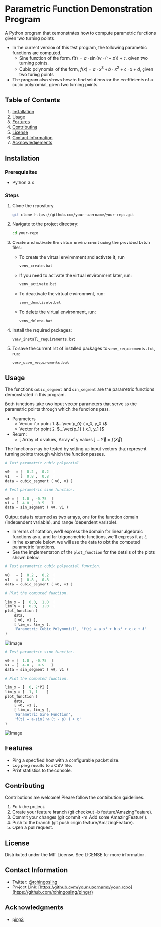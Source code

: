 # Parametric Function Demonstration Program

A Python program that demonstrates how to compute parametric functions given two turning points.
- In the current version of this test program, the following parametric functions are computed.
  -  Sine function of the form, $f(t) = a \cdot \sin(w \cdot (t - p)) + c$, given two turning points. 
  -  Cubic polynomial of the form, $f(x) = a \cdot x^3 + b \cdot x^2 + c \cdot x + d$, given two turing points.
- The program also shows how to find solutions for the coefficients of a cubic polynomial, given two turning points.

## Table of Contents
1. [Installation](#installation)
2. [Usage](#usage)
3. [Features](#features)
4. [Contributing](#contributing)
5. [License](#license)
6. [Contact Information](#contact-information)
7. [Acknowledgements](#acknowledgements)

## Installation

### Prerequisites

- Python 3.x

### Steps

1. Clone the repository:
    ```sh
    git clone https://github.com/your-username/your-repo.git
    ```

2. Navigate to the project directory:
    ```sh
    cd your-repo
    ```

3. Create and activate the virtual environment using the provided batch files:
    - To create the virtual environment and activate it, run:
      ```sh
      venv_create.bat
      ```
    - If you need to activate the virtual environment later, run:
      ```sh
      venv_activate.bat
      ```
    - To deactivate the virtual environment, run:
      ```sh
      venv_deactivate.bat
      ```
    - To delete the virtual environment, run:
      ```sh
      venv_delete.bat
      ```

4. Install the required packages:
    ```sh
    venv_install_requirements.bat
    ```

5. To save the current list of installed packages to `venv_requirements.txt`, run:
    ```sh
    venv_save_requirements.bat
    ```

## Usage

The functions `cubic_segment` and `sin_segment` are the parametric functions demonstrated in this program.

Both functions take two input vector parameters that serve as the parametric points through which the functions pass. 
- Parameters:
  - Vector for point 1. $...\vec{p_0} ( x_0, y_0 )$
  - Vector for point 2. $...\vec{p_1} ( x_1, y_1 )$
- Return:
  - [ Array of x values, Array of y values ] $...\vec{Y} = f ( \vec{X} )$ 

The functions may be tested by setting up input vectors that represent turning points through which the function passes. 

```python
# Test parametric cubic polynomial 

v0   = [  0.2 ,  0.2  ]
v1   = [  0.8 ,  0.8  ]
data = cubic_segment ( v0, v1 )
```

```python
# Test parametric sine function.

v0 = [  1.0 , -0.75  ]
v1 = [  4.0 ,  0.5   ]
data = sin_segment ( v0, v1 )
```

Output data is returned as two arrays, one for the function domain (independent variable), and range (dependent variable).
- In terms of notation, we'll express the domain for linear algebraic functions as $x$, and for trigonometric functions, we'll express it as $t$.
- In the example below, we will use the data to plot the computed parametric functions.
- See the implementation of the `plot_function` for the details of the plots shown below. 
  
```python
# Test parametric cubic polynomial function.

v0   = [  0.2 ,  0.2  ]
v1   = [  0.8 ,  0.8  ]
data = cubic_segment ( v0, v1 )

# Plot the computed function.

lim_x = [  0.0,  1.0  ]
lim_y = [  0.0,  1.0  ]
plot_function (
    data,
    [ v0, v1 ],
    [ lim_x, lim_y ],
    'Parametric Cubic Polynomial', 'f(x) = a·x³ + b·x² + c·x + d'
) 
```
![Image](images/figure_1.png)

```python
# Test parametric sine function.

v0 = [  1.0 , -0.75  ]
v1 = [  4.0 ,  0.5   ]
data = sin_segment ( v0, v1 )

# Plot the computed function.

lim_x = [  0, 2*PI ]
lim_y = [ -1, 1    ]
plot_function (
    data,
    [ v0, v1 ],
    [ lim_x, lim_y ],
    'Parametric Sine Function',
    'f(t) = a·sin( w·(t - p) ) + c'
) 
```
![Image](images/figure_2.png)

## Features
- Ping a specified host with a configurable packet size.
- Log ping results to a CSV file.
- Print statistics to the console.

## Contributing
Contributions are welcome! Please follow the contribution guidelines.
1. Fork the project.
2. Create your feature branch (git checkout -b feature/AmazingFeature).
3. Commit your changes (git commit -m 'Add some AmazingFeature').
4. Push to the branch (git push origin feature/AmazingFeature).
5. Open a pull request.

## License
Distributed under the MIT License. See LICENSE for more information.

## Contact Information
- Twitter: [@rohingosling](https://x.com/rohingosling)
- Project Link: [https://github.com/your-username/your-repo](https://github.com/rohingosling/pinger)

## Acknowledgments
- [ping3](https://github.com/kyan001/ping3)
